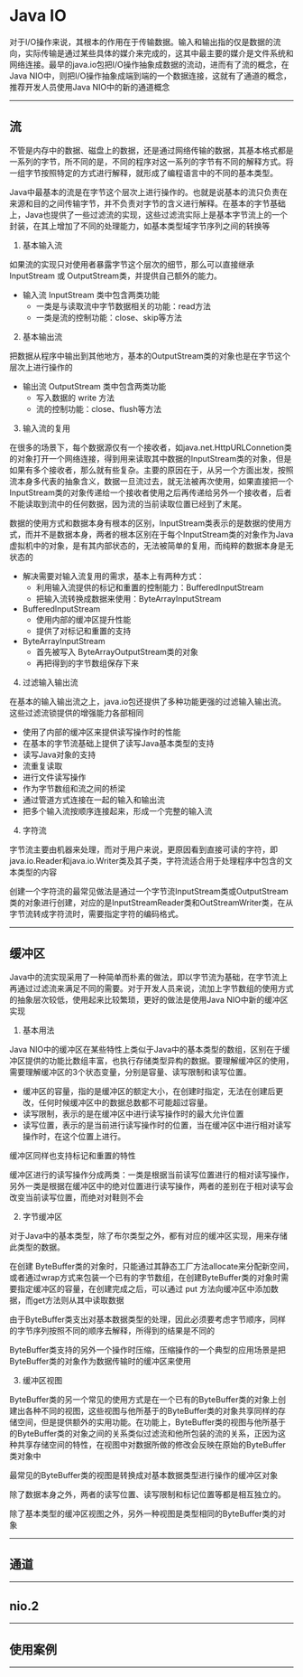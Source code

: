 #   Java IO

对于I/O操作来说，其根本的作用在于传输数据。输入和输出指的仅是数据的流向，实际传输是通过某些具体的媒介来完成的，这其中最主要的媒介是文件系统和网络连接。最早的java.io包把I/O操作抽象成数据的流动，进而有了流的概念，在Java NIO中，则把I/O操作抽象成端到端的一个数据连接，这就有了通道的概念，推荐开发人员使用Java NIO中的新的通道概念

----

##  流

不管是内存中的数据、磁盘上的数据，还是通过网络传输的数据，其基本格式都是一系列的字节，所不同的是，不同的程序对这一系列的字节有不同的解释方式。将一组字节按照特定的方式进行解释，就形成了编程语言中的不同的基本类型。

Java中最基本的流是在字节这个层次上进行操作的。也就是说基本的流只负责在来源和目的之间传输字节，并不负责对字节的含义进行解释。在基本的字节基础上，Java也提供了一些过滤流的实现，这些过滤流实际上是基本字节流上的一个封装，在其上增加了不同的处理能力，如基本类型域字节序列之间的转换等

1.  基本输入流

如果流的实现只对使用者暴露字节这个层次的细节，那么可以直接继承 InputStream 或 OutputStream类，并提供自己额外的能力。

-   输入流 InputStream 类中包含两类功能
    -   一类是与读取流中字节数据相关的功能：read方法
    -   一类是流的控制功能：close、skip等方法

2.  基本输出流

把数据从程序中输出到其他地方，基本的OutputStream类的对象也是在字节这个层次上进行操作的

-   输出流 OutputStream 类中包含两类功能
    -   写入数据的 write 方法
    -   流的控制功能：close、flush等方法

3.  输入流的复用

在很多的场景下，每个数据源仅有一个接收者，如java.net.HttpURLConnetion类的对象打开一个网络连接，得到用来读取其中数据的InputStream类的对象，但是如果有多个接收者，那么就有些复杂。主要的原因在于，从另一个方面出发，按照流本身多代表的抽象含义，数据一旦流过去，就无法被再次使用，如果直接把一个 InputStream类的对象传递给一个接收者使用之后再传递给另外一个接收者，后者不能读取到流中的任何数据，因为流的当前读取位置已经到了末尾。

数据的使用方式和数据本身有根本的区别，InputStream类表示的是数据的使用方式，而并不是数据本身，两者的根本区别在于每个InputStream类的对象作为Java虚拟机中的对象，是有其内部状态的，无法被简单的复用，而纯粹的数据本身是无状态的

-   解决需要对输入流复用的需求，基本上有两种方式：
    -   利用输入流提供的标记和重置的控制能力：BufferedInputStream
    -   把输入流转换成数据来使用：ByteArrayInputStream
-   BufferedInputStream
    -   使用内部的缓冲区提升性能
    -   提供了对标记和重置的支持
-   ByteArrayInputStream
    -   首先被写入 ByteArrayOutputStream类的对象
    -   再把得到的字节数组保存下来

4.  过滤输入输出流

在基本的输入输出流之上，java.io包还提供了多种功能更强的过滤输入输出流。这些过滤流锁提供的增强能力各部相同
-   使用了内部的缓冲区来提供读写操作时的性能
-   在基本的字节流基础上提供了读写Java基本类型的支持
-   读写Java对象的支持
-   流重复读取
-   进行文件读写操作
-   作为字节数组和流之间的桥梁
-   通过管道方式连接在一起的输入和输出流
-   把多个输入流按顺序连接起来，形成一个完整的输入流

4.  字符流

字节流主要由机器来处理，而对于用户来说，更原因看到直接可读的字符，即java.io.Reader和java.io.Writer类及其子类，字符流适合用于处理程序中包含的文本类型的内容

创建一个字符流的最常见做法是通过一个字节流InputStream类或OutputStream类的对象进行创建，对应的是InputStreamReader类和OutStreamWriter类，在从字节流转成字符流时，需要指定字符的编码格式。

----

##  缓冲区

Java中的流实现采用了一种简单而朴素的做法，即以字节流为基础，在字节流上再通过过滤流来满足不同的需要。对于开发人员来说，流加上字节数组的使用方式的抽象层次较低，使用起来比较繁琐，更好的做法是使用Java NIO中新的缓冲区实现

1.  基本用法

Java NIO中的缓冲区在某些特性上类似于Java中的基本类型的数组，区别在于缓冲区提供的功能比数组丰富，也执行存储类型异构的数据。要理解缓冲区的使用，需要理解缓冲区的3个状态变量，分别是容量、读写限制和读写位置。

-   缓冲区的容量，指的是缓冲区的额定大小，在创建时指定，无法在创建后更改，任何时候缓冲区中的数据总数都不可能超过容量。
-   读写限制，表示的是在缓冲区中进行读写操作时的最大允许位置
-   读写位置，表示的是当前进行读写操作时的位置，当在缓冲区中进行相对读写操作时，在这个位置上进行。

缓冲区同样也支持标记和重置的特性

缓冲区进行的读写操作分成两类：一类是根据当前读写位置进行的相对读写操作，另外一类是根据在缓冲区中的绝对位置进行读写操作，两者的差别在于相对读写会改变当前读写位置，而绝对对鞋则不会

2.  字节缓冲区

对于Java中的基本类型，除了布尔类型之外，都有对应的缓冲区实现，用来存储此类型的数据。

在创建 ByteBuffer类的对象时，只能通过其静态工厂方法allocate来分配新空间，或者通过wrap方式来包装一个已有的字节数组，在创建ByteBuffer类的对象时需要指定缓冲区的容量，在创建完成之后，可以通过 put 方法向缓冲区中添加数据，而get方法则从其中读取数据

由于ByteBuffer类支出对基本数据类型的处理，因此必须要考虑字节顺序，同样的字节序列按照不同的顺序去解释，所得到的结果是不同的

ByteBuffer类支持的另外一个操作时压缩，压缩操作的一个典型的应用场景是把ByteBuffer类的对象作为数据传输时的缓冲区来使用

3.  缓冲区视图

ByteBuffer类的另一个常见的使用方式是在一个已有的ByteBuffer类的对象上创建出各种不同的视图，这些视图与他所基于的ByteBuffer类的对象共享同样的存储空间，但是提供额外的实用功能。在功能上，ByteBuffer类的视图与他所基于的ByteBuffer类的对象之间的关系类似过滤流和他所包装的流的关系，正因为这种共享存储空间的特性，在视图中对数据所做的修改会反映在原始的ByteBuffer类对象中

最常见的ByteBuffer类的视图是转换成对基本数据类型进行操作的缓冲区对象

除了数据本身之外，两者的读写位置、读写限制和标记位置等都是相互独立的。

除了基本类型的缓冲区视图之外，另外一种视图是类型相同的ByteBuffer类的对象

----

##  通道




----

##  nio.2




----

##  使用案例




----